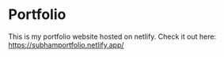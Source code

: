 # Portfolio
This is my portfolio website hosted on netlify.
Check it out here: https://subhamportfolio.netlify.app/
